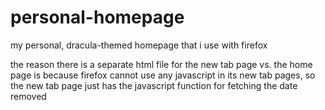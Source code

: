 # personal-homepage
my personal, dracula-themed homepage that i use with firefox

the reason there is a separate html file for the new tab page vs. the home page is because firefox cannot use any javascript in its new tab pages, so the new tab page just has the javascript function for fetching the date removed
